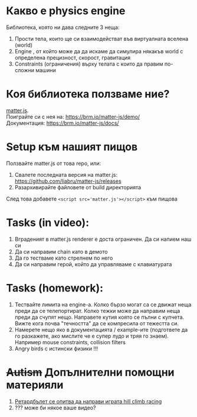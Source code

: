 # Какво е physics engine
Библиотека, която ни дава следните 3 неща:
 1) Прости тела, които ще си взаимодействат във виртуалната вселена (world)
 2) Engine , от който може да да искаме да симулира някакъв world с определена прецизност, скорост, гравитация
 3) Constraints (ограничения) върху телата с които да правим по-сложни машини

# Коя библиотека ползваме ние?
[matter.js](https://github.com/liabru/matter-js).  
Поиграйте си с нея на: https://brm.io/matter-js/demo/  
Документация: https://brm.io/matter-js/docs/


# Setup към нашият пищов
Ползвайте matter.js от това repo, или:
 1) Свалете последната версия на matter.js: https://github.com/liabru/matter-js/releases
 2) Разархивирайте файловете от build директорията

След това добавете `<script src='matter.js'></script>` към пищова

# Tasks (in video):
 1) Вграденият в matter.js renderer е доста ограничен. Да си напием наш си
 2) Да си направим chain като в демото
 3) Да го тестваме като стрелнем по него
 4) Да си направим герой, който да управляваме с клавиатурата

# Tasks (homework):
 1) Тествайте лимита на engine-а. Колко бързо могат са се движат неща преди да се телепортират.
 Колко тежки може да направим неща преди да счупят нещо. Направете кутия която се пълни с купчета. Вижте кога почва "течността" да се компресила от тежестта си.
 2) Намерете нещо яко в документацията / example-ите (подгответе да го разкажете, ако мислите че е супер лудо и тряя го знаем). Например mouse constraints, collision filters
 3) Angry birds с истински физики !!!

# ~~Autism~~ Допълнителни помощни материяли
 1) [Ретардбълет се опитва да направи играта hill climb racing](https://www.youtube.com/watch?v=BP6xtp_9UME)
 2) ??? може би някое ваше видео?
